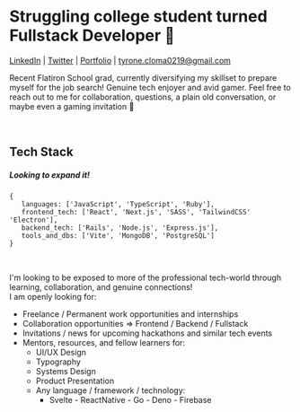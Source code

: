 
# Struggling college student turned Fullstack Developer 🎉

[LinkedIn](https://www.linkedin.com/in/tyronecloma/) | [Twitter](https://twitter.com/TClomaDev) | [Portfolio](https://www.tcloma.dev/) | tyrone.cloma0219@gmail.com 


Recent Flatiron School grad, currently diversifying my skillset to prepare myself for the job search! Genuine tech enjoyer and avid gamer. Feel free to reach out to me for collaboration, questions, a plain old conversation, or maybe even a gaming invitation 👀

<br />

## Tech Stack
#####  Looking to expand it!
```JS
{
   languages: ['JavaScript', 'TypeScript', 'Ruby'],
   frontend_tech: ['React', 'Next.js', 'SASS', 'TailwindCSS' 'Electron'],
   backend_tech: ['Rails', 'Node.js', 'Express.js'],
   tools_and_dbs: ['Vite', 'MongoDB', 'PostgreSQL']
}
```

<br />


I'm looking to be exposed to more of the professional tech-world through learning, collaboration, and genuine connections!
<br />
I am openly looking for:
- Freelance / Permanent work opportunities and internships
- Collaboration opportunities => Frontend / Backend / Fullstack
- Invitations / news for upcoming hackathons and similar tech events
- Mentors, resources, and fellow learners for:
   - UI/UX Design
   - Typography
   - Systems Design
   - Product Presentation
   - Any language / framework / technology:
      - Svelte - ReactNative - Go - Deno - Firebase
